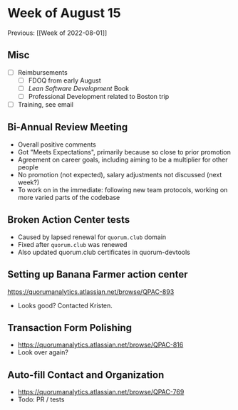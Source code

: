 # Week of August 15
Previous: [[Week of 2022-08-01]]

## Misc
- [ ] Reimbursements
	- [ ] FDOQ from early August
	- [ ] *Lean Software Development* Book
	- [ ] Professional Development related to Boston trip
- [ ] Training, see email

## Bi-Annual Review Meeting
- Overall positive comments
- Got "Meets Expectations", primarily because so close to prior promotion
- Agreement on career goals, including aiming to be a multiplier for other people
- No promotion (not expected), salary adjustments not discussed (next week?)
- To work on in the immediate: following new team protocols, working on more varied parts of the codebase

## Broken Action Center tests
- Caused by lapsed renewal for `quorum.club` domain
- Fixed after `quorum.club` was renewed
- Also updated quorum.club certificates in quorum-devtools

## Setting up Banana Farmer action center
https://quorumanalytics.atlassian.net/browse/QPAC-893
- Looks good? Contacted Kristen.

## Transaction Form Polishing
- https://quorumanalytics.atlassian.net/browse/QPAC-816
- Look over again?

## Auto-fill Contact and Organization
- https://quorumanalytics.atlassian.net/browse/QPAC-769
- Todo: PR / tests